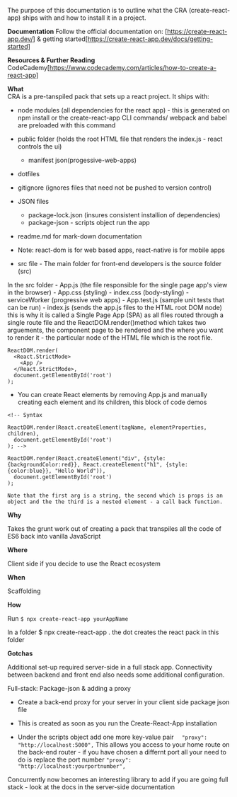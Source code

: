 The purpose of this documentation is to outline what the CRA (create-react-app) ships with and how to install it in a project.

__Documentation__
Follow the official documentation on: [https://create-react-app.dev/] & getting started[https://create-react-app.dev/docs/getting-started]

__Resources & Further Reading__
CodeCademy[https://www.codecademy.com/articles/how-to-create-a-react-app]

__What__  
CRA is a pre-tanspiled pack that sets up a react project. It ships with:

- node modules (all dependencies for the react app) - this is generated on npm install or the create-react-app CLI commands/ webpack and babel are preloaded with this command

- public folder (holds the root HTML file that renders the index.js - react controls the ui) 
    - manifest json(progessive-web-apps)

- dotfiles
 - gitignore (ignores files that need not be pushed to version control)

- JSON files 
    - package-lock.json (insures consistent installion of dependencies)
    - package-json - scripts object run the app

- readme.md for mark-down documentation
- Note:  react-dom is for web based apps, react-native is for mobile apps

- src file - The main folder for front-end developers is the source folder (src)

 In the src folder
    - App.js (the file responsible for the single page app's view in the browser)
    - App.css (styling)
    - index.css (body-styling)
    - serviceWorker (progressive web apps)
    - App.test.js (sample unit tests that can be run)
    - index.js (sends the app.js files to the HTML root DOM node) this is why it is called a Single Page App (SPA) as all files routed through a single route file and the ReactDOM.render()method which takes two arguements, the component page to be rendered and the where you want to render it - the particular node of the HTML file which is the root file.

```
ReactDOM.render(
  <React.StrictMode>
    <App />
  </React.StrictMode>,
  document.getElementById('root')
);
```
- You can create React elements by removing App.js and manually creating each element and its children, this block of code demos

```
<!-- Syntax

ReactDOM.render(React.createElement(tagName, elementProperties, children),
  document.getElementById('root')
); -->

ReactDOM.render(React.createElement("div", {style: {backgroundColor:red}}, React.createElement("h1", {style: {color:blue}}, "Hello World")),
  document.getElementById('root')
);

Note that the first arg is a string, the second which is props is an object and the the third is a nested element - a call back function.

```

__Why__ 

Takes the grunt work out of creating a pack that transpiles all the code of ES6 back into vanilla JavaScript

__Where__ 

Client side if you decide to use the React ecosystem

__When__ 

Scaffolding

__How__ 

Run ```$ npx create-react-app yourAppName```

In a folder $ npx create-react-app . the dot creates the react pack in this folder


**Gotchas** 

Additional set-up required server-side in a full stack app. Connectivity between backend and front end also needs some additional configuration.

Full-stack:
Package-json & adding a proxy

- Create a back-end proxy for your server in your client side package json file

- This is created as soon as you run the Create-React-App installation

- Under the scripts object add one more key-value pair ```  "proxy": "http://localhost:5000",```
This allows you access to your home route on the back-end router - if you have chosen a differnt port all your need to do is replace the port number  ```"proxy": "http://localhost:yourportnumber",```

Concurrently now becomes an interesting library to add if you are going full stack - look at the docs in the server-side documentation   



























